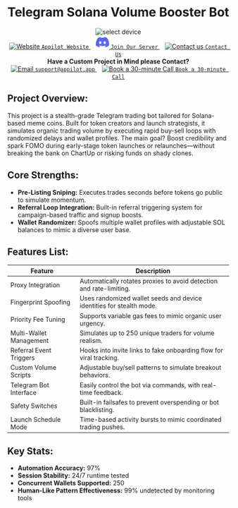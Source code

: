 <h1 align="center">Telegram Solana Volume Booster Bot</h1>

<div align="center">
  <img
    src="https://github.com/user-attachments/assets/d200549d-7613-446f-a43b-19a4117ca360"
    alt="select device"
    width="600px"
  />
</div>


<div align="center">
  <a href="https://appilot.app/">
    <img
      alt="Website"
      width="25px"
      src="https://github.com/user-attachments/assets/8e5f3af3-b098-4c1d-980d-df9aebc680d0"
    />
    <code>Appilot Website</code>
  </a>
  &nbsp;&nbsp;
  <a href="https://discord.gg/3CZ5muJdF2">
    <img
      alt="Join Our Server"
      width="30px"
      src="https://github.com/Zeeshanahmad4/RealEstateMate-WhatsApp-Group-Management-Bot/blob/main/discord-icon-svgrepo-com.svg"
    />
    <code>Join Our Server</code>
  </a>
  &nbsp;&nbsp;
  <a href="https://t.me/devpilot1">
    <img
      alt="Contact us"
      width="30px"
      src="https://edent.github.io/SuperTinyIcons/images/svg/telegram.svg"
    />
    <code>Contact Us</code>
  </a>
</div>

<div align="center">
<strong> Have a Custom Project in Mind please Contact?</strong>

<div align="center">
  <a href="mailto:support@appilot.app">
  <img
    alt="Email"
    width="30px"
    src="https://github.com/user-attachments/assets/91c8d428-32b7-4be0-91fa-2e42c902b5b8"
  />
  <code>support@appilot.app</code>
</a>
  &nbsp;&nbsp;
  <a href="https://cal.com/app-pilot-m8i8oo/30min">
  <img
    alt="Book a 30-minute Call"
    width="30px"
    src="https://github.com/user-attachments/assets/cd3e5c7b-3e4e-4bb3-b242-bcc20ee78f13"
  />
  <code>Book a 30-minute Call</code>
</a>
<span>

<div align="left">

## Project Overview:
This project is a stealth-grade Telegram trading bot tailored for Solana-based meme coins. Built for token creators and launch strategists, it simulates organic trading volume by executing rapid buy-sell loops with randomized delays and wallet profiles. The main goal? Boost credibility and spark FOMO during early-stage token launches or relaunches—without breaking the bank on ChartUp or risking funds on shady clones.

## Core Strengths:
- **Pre-Listing Sniping:** Executes trades seconds before tokens go public to simulate momentum.
- **Referral Loop Integration:** Built-in referral triggering system for campaign-based traffic and signup boosts.
- **Wallet Randomizer:** Spoofs multiple wallet profiles with adjustable SOL balances to mimic a diverse user base.


## Features List:
| Feature                 | Description                                                          |
| ----------------------- | -------------------------------------------------------------------- |
| Proxy Integration       | Automatically rotates proxies to avoid detection and rate-limiting.  |
| Fingerprint Spoofing    | Uses randomized wallet seeds and device identities for stealth mode. |
| Priority Fee Tuning     | Supports variable gas fees to mimic organic user urgency.            |
| Multi-Wallet Management | Simulates up to 250 unique traders for volume realism.               |
| Referral Event Triggers | Hooks into invite links to fake onboarding flow for viral tracking.  |
| Custom Volume Scripts   | Adjustable buy/sell patterns to simulate breakout behaviors.         |
| Telegram Bot Interface  | Easily control the bot via commands, with real-time feedback.        |
| Safety Switches         | Built-in failsafes to prevent overspending or bot blacklisting.      |
| Launch Schedule Mode    | Time-based activity bursts to mimic coordinated trading pushes.      |

## Key Stats:
- **Automation Accuracy:** 97%
- **Session Stability:** 24/7 runtime tested
- **Concurrent Wallets Supported:** 250
- **Human-Like Pattern Effectiveness:** 99% undetected by monitoring tools

